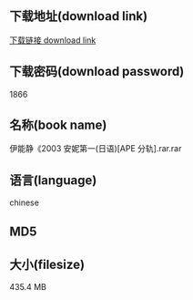 ## 下载地址(download link)
[下载链接 download link](https://tutu365.netlify.app/?s=%E4%BC%8A%E8%83%BD%E9%9D%99%E3%80%8A2003+%E5%AE%89%E5%A6%AE%E7%AC%AC%E4%B8%80%28%E6%97%A5%E8%AF%AD%29%5BAPE+%E5%88%86%E8%BD%A8%5D.rar)

## 下载密码(download password)
1866

## 名称(book name)
伊能静《2003 安妮第一(日语)[APE 分轨].rar.rar

## 语言(language)
chinese

## MD5


## 大小(filesize)
435.4 MB
